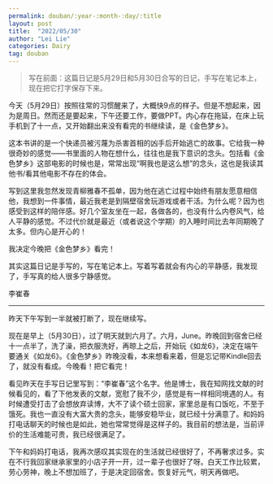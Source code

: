 ```yaml
---
permalink: douban/:year-:month-:day/:title
layout: post
title:  "2022/05/30"
author: "Lei Lie"
categories: Dairy
tag: douban
---
```


> 写在前面：这篇日记是5月29日和5月30日合写的日记，手写在笔记本上，现在把它打字保存下来。

今天（5月29日）按照往常的习惯醒来了，大概快9点的样子。但是不想起来，因为是周日。然而还是要起来，下午还要工作，要做PPT。内心存在拖延，在床上玩手机到了十一点，又开始翻出来没有看完的书继续读，是《金色梦乡》。

这本书讲的是一个快递员被污蔑为杀害首相的凶手后开始逃亡的故事。它给我一种很奇妙的感觉——书里面的人物在想什么，往往也是我下意识的念头。包括看《金色梦乡》这部电影的时候也是，常常出现“啊我也是这么想”的念头，这也是我读其他书/看其他电影不存在的体会。

写到这里我忽然发现青柳雅春不孤单，因为他在逃亡过程中始终有朋友愿意相信他，我想到一件事情，最近我老是到隔壁宿舍玩游戏或者干活。为什么呢？因为也感受到这样的陪伴感。好几个室友坐在一起，各做各的，也没有什么内卷风气，给人平静的感觉。不过代价就是最近（或者说这个学期）的入睡时间比去年同期晚了太多。但内心是开心的！

我决定今晚把《金色梦乡》看完！

其实这篇日记是手写的，写在笔记本上。写着写着就会有内心的平静感，我发现了，手写真的给人很多宁静感觉。

李崔春

---

昨天下午写到一半就被打断了，现在继续写。

现在是早上（5月30日），过了明天就到六月了。六月，June。昨晚回到宿舍已经十一点半了，洗了澡，把衣服洗好，再晾上之后，开始玩《如龙6》，决定在端午要通关《如龙6》。《金色梦乡》昨晚没看，本来想看来着，但是忘记带Kindle回去了，就没有看成。今晚看！把它看完！

看见昨天在手写日记里写到：“李崔春”这个名字。他是博士，我在知网找文献的时候看见的，看了下他发表的文献，宽慰了我不少，感觉是有一样相同境遇的人。有时候遭受打击了会想放弃读博，大不了读个硕士回家，家里总是有口饭吃，不至于饿死。我也一直没有大富大贵的念头，能够安稳毕业，就已经十分满意了。和妈妈打电话聊天的时候也是如此，她也常常觉得是这样子的。我目前的想法是，当前评价的生活难能可贵，我已经很满足了。

下午和妈妈打电话，我再次感叹其实现在的生活就已经很好了，不再奢求过多。实在不行我回家继承家里的小店子开一开，过一辈子也很好了呀。白天工作比较累，劳心劳神，晚上不想加班了，于是决定回宿舍。恢复好元气，明天再做吧。